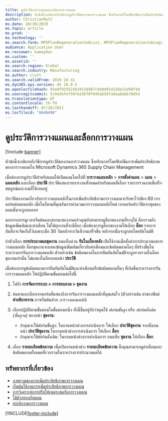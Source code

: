 ```yaml
---
title: ดูประวัติการวางแผนและล็อกการวางแผน
description: หัวข้อนี้จะอธิบายถึงวิธีการดูประวัติของงานการวางแผน ซึ่งทริกเกอร์โดยฟังก์ชันการเพิ่มประสิทธิภาพของการวางแผน
author: ChristianRytt
ms.date: 10/30/2019
ms.topic: article
ms.prod: ''
ms.technology: ''
ms.search.form: MPSPlanRegenerationJobList, MPSPlanRegenerationJobLogs
audience: Application User
ms.reviewer: kamaybac
ms.custom: ''
ms.assetid: ''
ms.search.region: Global
ms.search.industry: Manufacturing
ms.author: crytt
ms.search.validFrom: 2019-10-31
ms.dyn365.ops.version: AX 10.0.5
ms.openlocfilehash: 93e8f933524b34116987c9e0d91d226e21d98f4d
ms.sourcegitcommit: 5c9a5bfef507ed36f0f849ab56fa0aa8abb78d54
ms.translationtype: HT
ms.contentlocale: th-TH
ms.lasthandoff: 07/20/2021
ms.locfileid: "6646498"
---
```

# <a name="view-plan-history-and-planning-logs"></a>ดูประวัติการวางแผนและล็อกการวางแผน

[!include [banner](../../includes/banner.md)]

หัวข้อนี้จะอธิบายถึงวิธีการดูประวัติของงานการวางแผน ซึ่งทริกเกอร์โดยฟังก์ชันการเพิ่มประสิทธิภาพของการวางแผนใน Microsoft Dynamics 365 Supply Chain Management

เมื่อต้องการดูประวัติสำหรับแผนให้เปิดแผนโดยไปที่ **การวางแผนหลัก** \> **การตั้งค่าแผน** \> **แผน** \> **แผนหลัก** และเลือก **ประวัติ** ประวัติแสดงรายการงานทั้งหมดสำหรับแผนที่เลือก รายการรวมงานที่เสร็จสมบูรณ์และงานที่ใช้งานอยู่

ประวัติของงานเกี่ยวกับการวางแผนหลักในการเพิ่มประสิทธิภาพการวางแผนจะรักษาไว้เพียง 60 เรกคอร์ดต่อแผนหลัก เมื่อใดก็ตามที่คุณรันการคํานวณการวางแผนหลักใหม่ เรกคอร์ดประวัติแรกสุดของแผนนั้นจะถูกลบออก

นอกจากการดูเวลาเริ่มต้นและสถานะของงานแล้วคุณยังสามารถดูล็อกของงานที่ระบุได้ ล็อกรวมถึงข้อมูลเพิ่มเติมและคำเตือน ไม่ใช่ทุกงานที่จะมีล็อก เมื่อต้องการดูล็อกของงานให้เลือก **ล็อก** รายการบันทึกจะจัดเก็บไว้เฉพาะเมื่อ 30 วันหลังจากวันที่งานเสร็จสิ้น หลังจากนั้นจะถูกลบโดยอัตโนมัติ

ถ้าตัวเลือก **การประมวลผลชุดงาน** บนแท็บด่วน **รันในเบื้องหลัง** เปิดใช้งานเมื่อตั้งค่าการประมวลผลการวางแผนหลัก ล็อกชุดงานจะแสดงข้อมูลเพิ่มเติมเกี่ยวกับคําเตือนและข้อผิดพลาดใดๆ ที่สร้างขึ้นในระหว่างการรันการวางแผนหลัก ตัวอย่างเช่น ข้อผิดพลาดในการยืนยันอัตโนมัติจะถูกรวบรวมในล็อกชุดงานเท่านั้น ไม่แสดงในล็อกบนหน้า **ประวัติ**

เมื่อต้องการดูข้อผิดพลาดการยืนยันอัตโนมัติและคําเตือนหรือข้อผิดพลาดอื่นๆ ที่เกิดขึ้นระหว่างการรันการวางแผนหลัก ให้ปฏิบัติตามขั้นตอนต่อไปนี้

1. ไปยัง **การจัดการระบบ \> การสอบถาม \> ชุดงาน**
1. ค้นหาและเลือกเรกคอร์ดที่แสดงถึงการรันการวางแผนหลักที่คุณสนใจ (ตัวอย่างเช่น ค่าของฟิลด์ **คำอธิบายงาน** อาจเริ่มต้นด้วย *การวางแผนหลัก*)
1. เลือกปฏิบัติตามขั้นตอนใดขั้นตอนหนึ่ง ทั้งนี้ขึ้นอยู่กับว่าคุณใช้ *ฟอร์มขั้นสูง* หรือ *ฟอร์มดั้งเดิม (พื้นฐาน)* ของหน้า **ชุดงาน**:

    - ถ้าคุณจะใช้ฟอร์มขั้นสูง: ในบานหน้าต่างการดำเนินการ ให้เลือก **ประวัติชุดงาน** จากนั้นบนหน้า **ประวัติชุดงาน** ในบานหน้าต่างการดำเนินการ ให้เลือก **ล็อก**
    - ถ้าคุณจะใช้ฟอร์มดั้งเดิม: ในบานหน้าต่างการดำเนินการ บนแท็บ **ชุดงาน** ให้เลือก **ล็อก**

1. เลือก **รายละเอียดข้อความ** เพื่อเปิดบานหน้าต่าง **รายละเอียดข้อความ** ซึ่งคุณสามารถดูคําเตือนและข้อผิดพลาดทั้งหมดที่รวบรวมในระหว่างการประมวลผลได้

## <a name="related-resources"></a>ทรัพยากรที่เกี่ยวข้อง

- [ภาพรวมของการเพิ่มประสิทธิภาพการวางแผน](planning-optimization-overview.md)
- [เริ่มต้นใช้งานการเพิ่มประสิทธิภาพการวางแผน](get-started.md)
- [การวิเคราะห์การปรับให้เหมาะสมกับการวางแผน](planning-optimization-fit-analysis.md)
- [ใช้ตัวกรองกับแผน](plan-filters.md)
- [ยกเลิกงานการวางแผน](cancel-planning-job.md)


[!INCLUDE[footer-include](../../../includes/footer-banner.md)]
